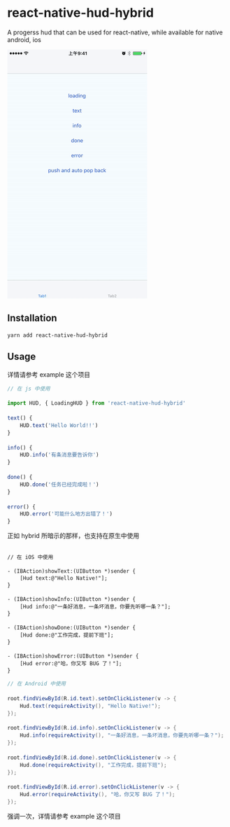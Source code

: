 # react-native-hud-hybrid

A progerss hud that can be used for react-native, while available for native android, ios

![ios-hud](./screenshot/ios-hud.gif)

## Installation

```
yarn add react-native-hud-hybrid
```

## Usage

详情请参考 example 这个项目

```js
// 在 js 中使用

import HUD, { LoadingHUD } from 'react-native-hud-hybrid'

text() {
    HUD.text('Hello World!!')
}

info() {
    HUD.info('有条消息要告诉你')
}

done() {
    HUD.done('任务已经完成啦！')
}

error() {
    HUD.error('可能什么地方出错了！')
}
```

正如 hybrid 所暗示的那样，也支持在原生中使用

```objc

// 在 iOS 中使用

- (IBAction)showText:(UIButton *)sender {
    [Hud text:@"Hello Native!"];
}

- (IBAction)showInfo:(UIButton *)sender {
    [Hud info:@"一条好消息，一条坏消息，你要先听哪一条？"];
}

- (IBAction)showDone:(UIButton *)sender {
    [Hud done:@"工作完成，提前下班"];
}

- (IBAction)showError:(UIButton *)sender {
    [Hud error:@"哈，你又写 BUG 了！"];
}

```

```java
// 在 Android 中使用

root.findViewById(R.id.text).setOnClickListener(v -> {
    Hud.text(requireActivity(), "Hello Native!");
});

root.findViewById(R.id.info).setOnClickListener(v -> {
    Hud.info(requireActivity(), "一条好消息，一条坏消息，你要先听哪一条？");
});

root.findViewById(R.id.done).setOnClickListener(v -> {
    Hud.done(requireActivity(), "工作完成，提前下班");
});

root.findViewById(R.id.error).setOnClickListener(v -> {
    Hud.error(requireActivity(), "哈，你又写 BUG 了！");
});

```

强调一次，详情请参考 example 这个项目
